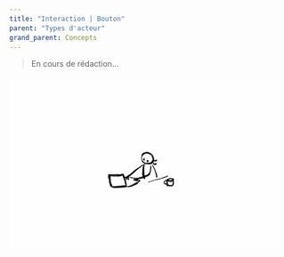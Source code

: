 ```yaml
---
title: "Interaction | Bouton"
parent: "Types d'acteur"
grand_parent: Concepts
---
```



> En cours de rédaction...

![SynApps](../../assets/under-progress.gif)
